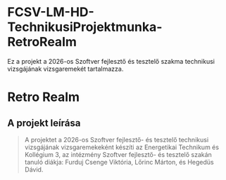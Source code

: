 # FCSV-LM-HD-TechnikusiProjektmunka-RetroRealm
Ez a projekt a 2026-os Szoftver fejlesztő és tesztelő szakma technikusi vizsgájának vizsgaremekét tartalmazza.

# Retro Realm

## A projekt leírása
> A projektet a 2026-os Szoftver fejlesztő- és tesztelő technikusi vizsgájának vizsgaremekeként készíti az Energetikai Technikum és Kollégium 3, az intézmény Szoftver fejlesztő- és tesztelő szakán tanuló diákja: Furduj Csenge Viktória, Lőrinc Márton, és Hegedüs Dávid.